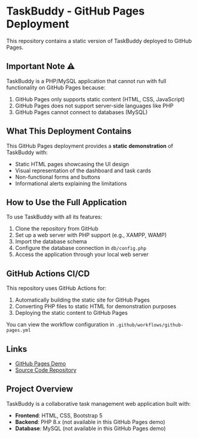 # TaskBuddy - GitHub Pages Deployment

This repository contains a static version of TaskBuddy deployed to GitHub Pages.

## Important Note ⚠️

TaskBuddy is a PHP/MySQL application that cannot run with full functionality on GitHub Pages because:

1. GitHub Pages only supports static content (HTML, CSS, JavaScript)
2. GitHub Pages does not support server-side languages like PHP
3. GitHub Pages cannot connect to databases (MySQL)

## What This Deployment Contains

This GitHub Pages deployment provides a **static demonstration** of TaskBuddy with:

- Static HTML pages showcasing the UI design
- Visual representation of the dashboard and task cards
- Non-functional forms and buttons
- Informational alerts explaining the limitations

## How to Use the Full Application

To use TaskBuddy with all its features:

1. Clone the repository from GitHub
2. Set up a web server with PHP support (e.g., XAMPP, WAMP)
3. Import the database schema
4. Configure the database connection in `db/config.php`
5. Access the application through your local web server

## GitHub Actions CI/CD

This repository uses GitHub Actions for:

1. Automatically building the static site for GitHub Pages
2. Converting PHP files to static HTML for demonstration purposes
3. Deploying the static content to GitHub Pages

You can view the workflow configuration in `.github/workflows/github-pages.yml`

## Links

- [GitHub Pages Demo](https://yourusername.github.io/taskbuddy/)
- [Source Code Repository](https://github.com/yourusername/taskbuddy)

## Project Overview

TaskBuddy is a collaborative task management web application built with:

- **Frontend**: HTML, CSS, Bootstrap 5
- **Backend**: PHP 8.x (not available in this GitHub Pages demo)
- **Database**: MySQL (not available in this GitHub Pages demo) 